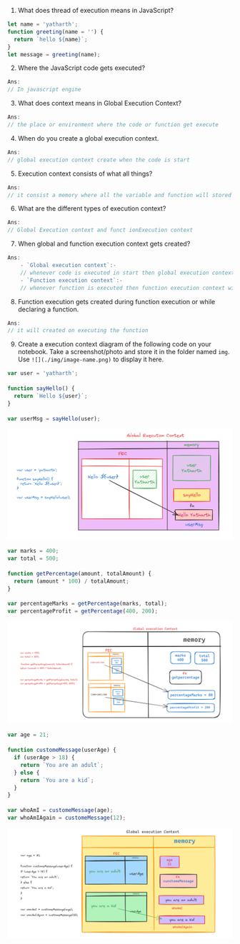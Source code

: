 1. What does thread of execution means in JavaScript?

```js
let name = 'yatharth';
function greeting(name = '') {
  return `hello ${name}`;
}
let message = greeting(name);
```

2. Where the JavaScript code gets executed?

```js
Ans:
// In javascript engine
```

3. What does context means in Global Execution Context?

```js
Ans:
// the place or environment where the code or function get execute
```

4. When do you create a global execution context.

```js
Ans:
// global execution context create when the code is start
```

5. Execution context consists of what all things?

```js
Ans:
// it consist a memory where all the variable and function will stored and a execution context where the code will exe
```

6. What are the different types of execution context?

```js
Ans:
// Global Execution context and funct ionExecution context
```

7. When global and function execution context gets created?

```js
Ans:
    - `Global execution context`:-
    // whenever code is executed in start then global execution context will get created.
    - `Function execution context`:-
    // whenever function is executed then function execution context will get created.
```

8. Function execution gets created during function execution or while declaring a function.

```js
Ans:
// it will created on executing the function
```

9. Create a execution context diagram of the following code on your notebook. Take a screenshot/photo and store it in the folder named `img`. Use `![](./img/image-name.png)` to display it here.

```js
var user = 'yatharth';

function sayHello() {
  return `Hello ${user}`;
}

var userMsg = sayHello(user);
```

<!-- Put your image here -->

![](Screenshot%202024-02-06%20212010.png)

```js
var marks = 400;
var total = 500;

function getPercentage(amount, totalAmount) {
  return (amount * 100) / totalAmount;
}

var percentageMarks = getPercentage(marks, total);
var percentageProfit = getPercentage(400, 200);
```

<!-- Put your image here -->

![](Screenshot%202024-02-06%20204731.png)

```js
var age = 21;

function customeMessage(userAge) {
  if (userAge > 18) {
    return `You are an adult`;
  } else {
    return `You are a kid`;
  }
}

var whoAmI = customeMessage(age);
var whoAmIAgain = customeMessage(12);
```

<!-- Put your image here -->

![](Screenshot%202024-02-06%20210934.png)
